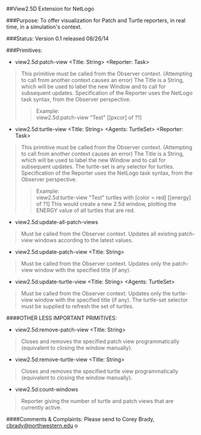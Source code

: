 ##View2.5D Extension for NetLogo

###Purpose: To offer visualization for Patch and Turtle reporters, in real time, in a simulation's context.

###Status: Version 0.1 released 08/26/14

###Primitives:

- view2.5d:patch-view <Title: String> <Reporter: Task>
> This primitive must be called from the Observer context.  (Attempting to call from another context causes an error)
> The Title is a String, which will be used to label the new Window and to call for subsequent updates.
> Specification of the Reporter uses the NetLogo task syntax, from the Observer perspective.  
>> Example:  
>> view2.5d:patch-view "Test" [[pxcor] of ?1]

- view2.5d:turtle-view <Title: String> <Agents: TurtleSet> <Reporter: Task>
> This primitive must be called from the Observer context.  (Attempting to call from another context causes an error)
> The Title is a String, which will be used to label the new Window and to call for subsequent updates.
> The turtle-set is any selector for turtles.
> Specification of the Reporter uses the NetLogo task syntax, from the Observer perspective.
>> Example:  
>> view2.5d:turtle-view "Test" turtles with [color = red] [[energy] of ?1]
>> This would create a new 2.5d window, plotting the ENERGY value of all turtles that are red.

- view2.5d:update-all-patch-views
> Must be called from the Observer context.  Updates all existing patch-view windows according to the latest values.

- view2.5d:update-patch-view <Title: String>
> Must be called from the Observer context.  Updates only the patch-view window with the specified title (if any).

- view2.5d:update-turtle-view <Title: String> <Agents: TurtleSet>
> Must be called from the Observer context.  Updates only the turtle-view window with the specified title (if any). 
> The turtle-set selector must be supplied to refresh the set of turtles.

####OTHER LESS IMPORTANT PRIMITIVES:

- view2.5d:remove-patch-view <Title: String>
> Closes and removes the specified patch view programmatically (equivalent to closing the window manually).

- view2.5d:remove-turtle-view <Title: String>
> Closes and removes the specified turtle view programmatically (equivalent to closing the window manually).

- view2.5d:count-windows
> Reporter giving the number of turtle and patch views that are currently active.


####Comments & Complaints:
Please send to Corey Brady, cbrady@northwestern.edu
o
